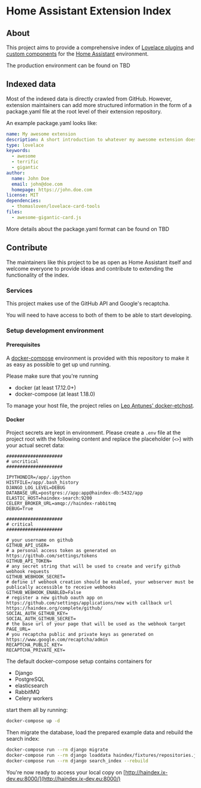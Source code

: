# Home Assistant Extension Index

## About

This project aims to provide a comprehensive index of [Lovelace plugins](https://developers.home-assistant.io/docs/en/lovelace_custom_card.html) and [custom components](https://developers.home-assistant.io/docs/en/development_index.html) for the [Home Assistant](https://www.home-assistant.io/) environment.

The production environment can be found on TBD

## Indexed data

Most of the indexed data is directly crawled from GitHub. However, extension maintainers can add more structured information in the form of a package.yaml file at the root level of their extension repository.

An example package.yaml looks like:

```yaml
name: My awesome extension
description: A short introduction to whatever my awesome extension does
type: lovelace
keywords:
  - awesome
  - terrific
  - gigantic
author:
  name: John Doe
  email: john@doe.com
  homepage: https://john.doe.com
license: MIT
dependencies:
  - thomasloven/lovelace-card-tools
files:
  - awesome-gigantic-card.js
```

More details about the package.yaml format can be found on TBD

## Contribute

The maintainers like this project to be as open as Home Assistant itself and welcome everyone to provide ideas and contribute to extending the functionality of the index. 

### Services

This project makes use of the GitHub API and Google's recaptcha.

You will need to have access to both of them to be able to start developing.

### Setup development environment

#### Prerequisites

A [docker-compose](https://docs.docker.com/compose/) environment is provided with this repository to make it as easy as possible to get up und running.

Please make sure that you're running

- docker (at least 17.12.0+)
- docker-compose (at least 1.18.0)

To manage your host file, the project relies on [Leo Antunes' docker-etchost](https://github.com/costela/docker-etchosts).

#### Docker

Project secrets are kept in environment. Please create a `.env` file at the project root with the following content and replace the placeholder (`<>`) with your actual secret data:

```
#####################
# uncritical
#####################

IPYTHONDIR=/app/.ipython
HISTFILE=/app/.bash_history
DJANGO_LOG_LEVEL=DEBUG
DATABASE_URL=postgres://app:app@haindex-db:5432/app
ELASTIC_HOST=haindex-search:9200
CELERY_BROKER_URL=amqp://haindex-rabbitmq
DEBUG=True

#####################
# critical
#####################

# your username on github
GITHUB_API_USER=
# a personal access token as generated on https://github.com/settings/tokens
GITHUB_API_TOKEN=
# any secret string that will be used to create and verify github webhook requests
GITHUB_WEBHOOK_SECRET=
# define if webhook creation should be enabled, your webserver must be publically accessible to receive webhooks
GITHUB_WEBHOOK_ENABLED=False
# register a new github oauth app on https://github.com/settings/applications/new with callback url https://haindex.org/complete/github/
SOCIAL_AUTH_GITHUB_KEY=
SOCIAL_AUTH_GITHUB_SECRET=
# the base url of your page that will be used as the webhook target
PAGE_URL=
# you recaptcha public and private keys as generated on https://www.google.com/recaptcha/admin
RECAPTCHA_PUBLIC_KEY=
RECAPTCHA_PRIVATE_KEY=
```

The default docker-compose setup contains containers for
- Django
- PostgreSQL
- elasticsearch
- RabbitMQ
- Celery workers

start them all by running:

```bash
docker-compose up -d
```

Then migrate the database, load the prepared example data and rebuild the search index:

```bash
docker-compose run --rm django migrate
docker-compose run --rm django loaddata haindex/fixtures/repositories.json
docker-compose run --rm django search_index --rebuild
```

You're now ready to access your local copy on [http://haindex.ix-dev.eu:8000/](http://haindex.ix-dev.eu:8000/)
